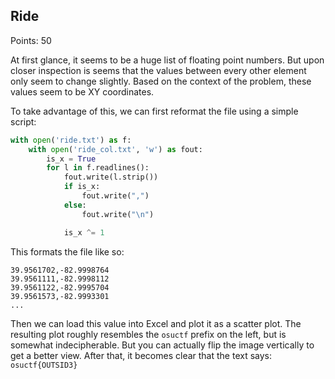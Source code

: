 ## Ride

Points: 50

At first glance, it seems to be a huge list of floating point numbers. But upon
closer inspection is seems that the values between every other element only
seem to change slightly. Based on the context of the problem, these values seem
to be XY coordinates.

To take advantage of this, we can first reformat the file using a simple script:
```python
with open('ride.txt') as f:
    with open('ride_col.txt', 'w') as fout:
        is_x = True
        for l in f.readlines():
            fout.write(l.strip())
            if is_x:
                fout.write(",")
            else:
                fout.write("\n")

            is_x ^= 1
```

This formats the file like so:
```
39.9561702,-82.9998764
39.9561111,-82.9998112
39.9561122,-82.9995704
39.9561573,-82.9993301
...
```

Then we can load this value into Excel and plot it as a scatter plot.  The
resulting plot roughly resembles the `osuctf` prefix on the left, but is
somewhat indecipherable.  But you can actually flip the image vertically to get
a better view. After that, it becomes clear that the text says:
`osuctf{OUTSID3}`
